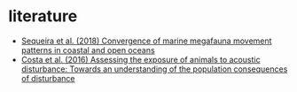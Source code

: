# literature

- [Sequeira et al. (2018) Convergence of marine megafauna movement patterns in coastal and open oceans](Sequeira_etal_PNAS_2018.pdf)
- [Costa et al. (2016) Assessing the exposure of animals to acoustic disturbance: Towards an
understanding of the population consequences of disturbance]()
